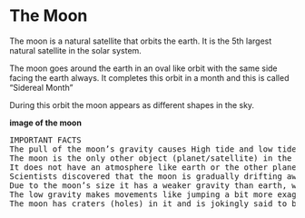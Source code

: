 # The Moon
The moon is a natural satellite that orbits the earth. It is the 5th largest natural satellite in the solar system.

The moon goes around the earth in an oval like orbit with the same side facing the earth always. It completes this orbit in a month and this is called “Sidereal Month”

During this orbit the moon appears as different shapes in the sky.

**image of the moon**

<pre>
IMPORTANT FACTS
The pull of the moon’s gravity causes High tide and low tides of the oceans.
The moon is the only other object (planet/satellite) in the solar system that has been visited by man.
It does not have an atmosphere like earth or the other planets and the sky always appears black. It is easily exposed to the sun’s rays and any other debris that comes into contact with it. It is said a footprint can stay on its surface for centuries without being wiped off.
Scientists discovered that the moon is gradually drifting away from Earth. 3cm per year.
Due to the moon’s size it has a weaker gravity than earth, which means any object on earth would weigh much less on the moon.
The low gravity makes movements like jumping a bit more exaggerated and humans can leap or jump further than if they were on earth.
The moon has craters (holes) in it and is jokingly said to be made of cheese.
<pre/>
